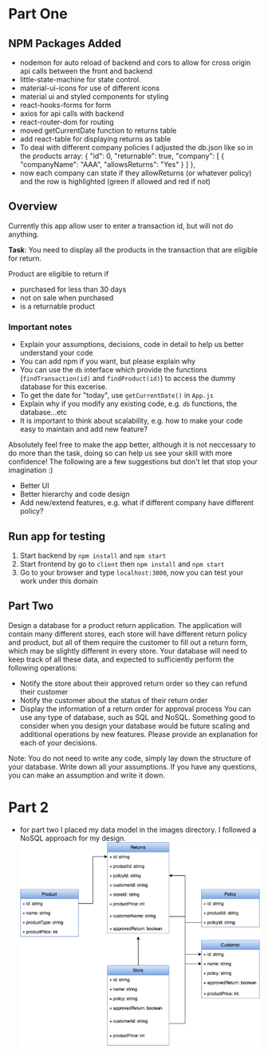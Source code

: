 # Part One
## NPM Packages Added
- nodemon for auto reload of backend and cors to allow for cross origin api calls between the front and backend
- little-state-machine for state control. 
- material-ui-icons for use of different icons
- material ui and styled components for styling
- react-hooks-forms for form
- axios for api calls with backend
- react-router-dom for routing
- moved getCurrentDate function to returns table
- add react-table for displaying returns as table
- To deal with different company policies I adjusted the db.json like so in the products array:
   {
      "id": 0,
      "returnable": true,
      "company": [
        {
          "companyName": "AAA",
          "allowsReturns": "Yes"
        }
      ]
    },
- now each company can state if they allowReturns (or whatever policy) and the row is highlighted (green if allowed and red if not)



## Overview

Currently this app allow user to enter a transaction id, but will not do anything.

**Task**: You need to display all the products in the transaction that are eligible for return.

Product are eligible to return if

- purchased for less than 30 days
- not on sale when purchased
- is a returnable product

### Important notes

- Explain your assumptions, decisions, code in detail to help us better understand your code
- You can add npm if you want, but please explain why
- You can use the `db` interface which provide the functions (`findTransaction(id)` and `findProduct(id)`) to access the dummy database for this excerise.
- To get the date for "today", use `getCurrentDate()` in `App.js`
- Explain why if you modify any existing code, e.g. `db` functions, the database...etc
- It is important to think about scalability, e.g. how to make your code easy to maintain and add new feature?

Absolutely feel free to make the app better, although it is not neccessary to do more than the task, doing so can help us see your skill with more confidence! The following are a few suggestions but don't let that stop your imagination :)

- Better UI
- Better hierarchy and code design
- Add new/extend features, e.g. what if different company have different policy?

## Run app for testing

1. Start backend by `npm install` and `npm start`
2. Start frontend by go to `client` then `npm install` and `npm start`
3. Go to your browser and type `localhost:3000`, now you can test your work under this domain


## Part Two


Design a database for a product return application. The application will contain many different stores, each store will have different return policy and product, but all of them require the customer to fill out a return form, which may be slightly different in every store. Your database will need to keep track of all these data, and expected to sufficiently perform the following operations:
- Notify the store about their approved return order so they can refund their customer
- Notify the customer about the status of their return order
- Display the information of a return order for approval process
You can use any type of database, such as SQL and NoSQL. Something good to consider when you design your database would be future scaling and additional operations by new features. Please provide an explanation for each of your decisions.

Note: You do not need to write any code, simply lay down the structure of your database. Write down all your assumptions. If you have any questions, you can make an assumption and write it down.

# Part 2
- for part two I placed my data model in the images directory. I followed a NoSQL approach for my design.
![Data Model](/images/data.png)

